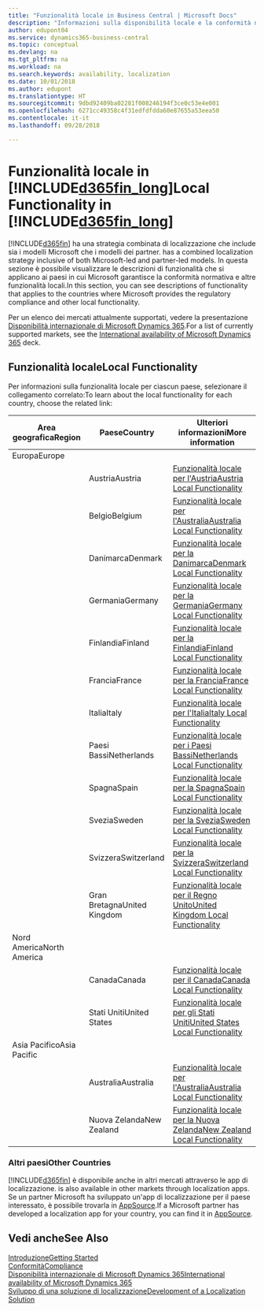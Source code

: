 ```yaml
---
title: "Funzionalità locale in Business Central | Microsoft Docs"
description: "Informazioni sulla disponibilità locale e la conformità normativa di Dynamics 365 Business Central."
author: edupont04
ms.service: dynamics365-business-central
ms.topic: conceptual
ms.devlang: na
ms.tgt_pltfrm: na
ms.workload: na
ms.search.keywords: availability, localization
ms.date: 10/01/2018
ms.author: edupont
ms.translationtype: HT
ms.sourcegitcommit: 9dbd92409ba02281f008246194f3ce0c53e4e001
ms.openlocfilehash: 6271cc49358c4f31edfdfdda60e87655a53eea50
ms.contentlocale: it-it
ms.lasthandoff: 09/28/2018

---
```

# <a name="local-functionality-in-included365finlongincludesd365finlongmdmd"></a><span data-ttu-id="35413-103">Funzionalità locale in [!INCLUDE[d365fin_long](includes/d365fin_long_md.md)]</span><span class="sxs-lookup"><span data-stu-id="35413-103">Local Functionality in [!INCLUDE[d365fin_long](includes/d365fin_long_md.md)]</span></span>
[!INCLUDE[d365fin](includes/d365fin_md.md)] <span data-ttu-id="35413-104">ha una strategia combinata di localizzazione che include sia i modelli Microsoft che i modelli dei partner.</span><span class="sxs-lookup"><span data-stu-id="35413-104"> has a combined localization strategy inclusive of both Microsoft-led and partner-led models.</span></span> <span data-ttu-id="35413-105">In questa sezione è possibile visualizzare le descrizioni di funzionalità che si applicano ai paesi in cui Microsoft garantisce la conformità normativa e altre funzionalità locali.</span><span class="sxs-lookup"><span data-stu-id="35413-105">In this section, you can see descriptions of functionality that applies to the countries where Microsoft provides the regulatory compliance and other local functionality.</span></span>  

<span data-ttu-id="35413-106">Per un elenco dei mercati attualmente supportati, vedere la presentazione [Disponibilità internazionale di Microsoft Dynamics 365](https://docs.microsoft.com/en-us/dynamics365/get-started/availability).</span><span class="sxs-lookup"><span data-stu-id="35413-106">For a list of currently supported markets, see the [International availability of Microsoft Dynamics 365](https://docs.microsoft.com/en-us/dynamics365/get-started/availability) deck.</span></span>  

## <a name="local-functionality"></a><span data-ttu-id="35413-107">Funzionalità locale</span><span class="sxs-lookup"><span data-stu-id="35413-107">Local Functionality</span></span>
<span data-ttu-id="35413-108">Per informazioni sulla funzionalità locale per ciascun paese, selezionare il collegamento correlato:</span><span class="sxs-lookup"><span data-stu-id="35413-108">To learn about the local functionality for each country, choose the related link:</span></span>

| <span data-ttu-id="35413-109">Area geografica</span><span class="sxs-lookup"><span data-stu-id="35413-109">Region</span></span> | <span data-ttu-id="35413-110">Paese</span><span class="sxs-lookup"><span data-stu-id="35413-110">Country</span></span> | <span data-ttu-id="35413-111">Ulteriori informazioni</span><span class="sxs-lookup"><span data-stu-id="35413-111">More information</span></span> |
| --- | --- |--- |
| <span data-ttu-id="35413-112">Europa</span><span class="sxs-lookup"><span data-stu-id="35413-112">Europe</span></span> |  | |
|        | <span data-ttu-id="35413-113">Austria</span><span class="sxs-lookup"><span data-stu-id="35413-113">Austria</span></span> | [<span data-ttu-id="35413-114">Funzionalità locale per l'Austria</span><span class="sxs-lookup"><span data-stu-id="35413-114">Austria Local Functionality</span></span>](localfunctionality/austria/austria-local-functionality.md) |
|        | <span data-ttu-id="35413-115">Belgio</span><span class="sxs-lookup"><span data-stu-id="35413-115">Belgium</span></span> |  [<span data-ttu-id="35413-116">Funzionalità locale per l'Australia</span><span class="sxs-lookup"><span data-stu-id="35413-116">Australia Local Functionality</span></span>](localfunctionality/belgium/belgium-local-functionality.md) |
|        | <span data-ttu-id="35413-117">Danimarca</span><span class="sxs-lookup"><span data-stu-id="35413-117">Denmark</span></span> | [<span data-ttu-id="35413-118">Funzionalità locale per la Danimarca</span><span class="sxs-lookup"><span data-stu-id="35413-118">Denmark Local Functionality</span></span>](localfunctionality/denmark/denmark-local-functionality.md) |
|        | <span data-ttu-id="35413-119">Germania</span><span class="sxs-lookup"><span data-stu-id="35413-119">Germany</span></span> | [<span data-ttu-id="35413-120">Funzionalità locale per la Germania</span><span class="sxs-lookup"><span data-stu-id="35413-120">Germany Local Functionality</span></span>](localfunctionality/germany/germany-local-functionality.md) |
|        | <span data-ttu-id="35413-121">Finlandia</span><span class="sxs-lookup"><span data-stu-id="35413-121">Finland</span></span> | [<span data-ttu-id="35413-122">Funzionalità locale per la Finlandia</span><span class="sxs-lookup"><span data-stu-id="35413-122">Finland Local Functionality</span></span>](localfunctionality/finland/finland-local-functionality.md) |
|        | <span data-ttu-id="35413-123">Francia</span><span class="sxs-lookup"><span data-stu-id="35413-123">France</span></span> | [<span data-ttu-id="35413-124">Funzionalità locale per la Francia</span><span class="sxs-lookup"><span data-stu-id="35413-124">France Local Functionality</span></span>](localfunctionality/france/france-local-functionality.md) |
|        | <span data-ttu-id="35413-125">Italia</span><span class="sxs-lookup"><span data-stu-id="35413-125">Italy</span></span> | [<span data-ttu-id="35413-126">Funzionalità locale per l'Italia</span><span class="sxs-lookup"><span data-stu-id="35413-126">Italy Local Functionality</span></span>](localfunctionality/italy/italy-local-functionality.md) |
|        | <span data-ttu-id="35413-127">Paesi Bassi</span><span class="sxs-lookup"><span data-stu-id="35413-127">Netherlands</span></span> | [<span data-ttu-id="35413-128">Funzionalità locale per i Paesi Bassi</span><span class="sxs-lookup"><span data-stu-id="35413-128">Netherlands Local Functionality</span></span>](localfunctionality/netherlands/netherlands-local-functionality.md) |
|        | <span data-ttu-id="35413-129">Spagna</span><span class="sxs-lookup"><span data-stu-id="35413-129">Spain</span></span> | [<span data-ttu-id="35413-130">Funzionalità locale per la Spagna</span><span class="sxs-lookup"><span data-stu-id="35413-130">Spain Local Functionality</span></span>](localfunctionality/spain/spain-local-functionality.md) |
|        | <span data-ttu-id="35413-131">Svezia</span><span class="sxs-lookup"><span data-stu-id="35413-131">Sweden</span></span> | [<span data-ttu-id="35413-132">Funzionalità locale per la Svezia</span><span class="sxs-lookup"><span data-stu-id="35413-132">Sweden Local Functionality</span></span>](localfunctionality/sweden/sweden-local-functionality.md) |
|        | <span data-ttu-id="35413-133">Svizzera</span><span class="sxs-lookup"><span data-stu-id="35413-133">Switzerland</span></span> | [<span data-ttu-id="35413-134">Funzionalità locale per la Svizzera</span><span class="sxs-lookup"><span data-stu-id="35413-134">Switzerland Local Functionality</span></span>](localfunctionality/switzerland/switzerland-local-functionality.md) |
|        | <span data-ttu-id="35413-135">Gran Bretagna</span><span class="sxs-lookup"><span data-stu-id="35413-135">United Kingdom</span></span> | [<span data-ttu-id="35413-136">Funzionalità locale per il Regno Unito</span><span class="sxs-lookup"><span data-stu-id="35413-136">United Kingdom Local Functionality</span></span>](localfunctionality/unitedkingdom/united-kingdom-local-functionality.md) |
| <span data-ttu-id="35413-137">Nord America</span><span class="sxs-lookup"><span data-stu-id="35413-137">North America</span></span> |       |  |
|               | <span data-ttu-id="35413-138">Canada</span><span class="sxs-lookup"><span data-stu-id="35413-138">Canada</span></span>|[<span data-ttu-id="35413-139">Funzionalità locale per il Canada</span><span class="sxs-lookup"><span data-stu-id="35413-139">Canada Local Functionality</span></span>](localfunctionality/canada/canada-local-functionality.md) |
|               | <span data-ttu-id="35413-140">Stati Uniti</span><span class="sxs-lookup"><span data-stu-id="35413-140">United States</span></span>|[<span data-ttu-id="35413-141">Funzionalità locale per gli Stati Uniti</span><span class="sxs-lookup"><span data-stu-id="35413-141">United States Local Functionality</span></span>](localfunctionality/unitedstates/united-states-local-functionality.md) |
| <span data-ttu-id="35413-142">Asia Pacifico</span><span class="sxs-lookup"><span data-stu-id="35413-142">Asia Pacific</span></span> |       |  |
|        | <span data-ttu-id="35413-143">Australia</span><span class="sxs-lookup"><span data-stu-id="35413-143">Australia</span></span> | [<span data-ttu-id="35413-144">Funzionalità locale per l'Australia</span><span class="sxs-lookup"><span data-stu-id="35413-144">Australia Local Functionality</span></span>](localfunctionality/australia/australia-local-functionality.md) |
|        | <span data-ttu-id="35413-145">Nuova Zelanda</span><span class="sxs-lookup"><span data-stu-id="35413-145">New Zealand</span></span> | [<span data-ttu-id="35413-146">Funzionalità locale per la Nuova Zelanda</span><span class="sxs-lookup"><span data-stu-id="35413-146">New Zealand Local Functionality</span></span>](localfunctionality/newzealand/new-zealand-local-functionality.md) |

### <a name="other-countries"></a><span data-ttu-id="35413-147">Altri paesi</span><span class="sxs-lookup"><span data-stu-id="35413-147">Other Countries</span></span>
[!INCLUDE[d365fin](includes/d365fin_md.md)] <span data-ttu-id="35413-148">è disponibile anche in altri mercati attraverso le app di localizzazione.</span><span class="sxs-lookup"><span data-stu-id="35413-148"> is also available in other markets through localization apps.</span></span> <span data-ttu-id="35413-149">Se un partner Microsoft ha sviluppato un'app di localizzazione per il paese interessato, è possibile trovarla in [AppSource](https://appsource.microsoft.com/en-us/product/dynamics-365-business-central/).</span><span class="sxs-lookup"><span data-stu-id="35413-149">If a Microsoft partner has developed a localization app for your country, you can find it in [AppSource](https://appsource.microsoft.com/en-us/product/dynamics-365-business-central/).</span></span>

## <a name="see-also"></a><span data-ttu-id="35413-150">Vedi anche</span><span class="sxs-lookup"><span data-stu-id="35413-150">See Also</span></span>
[<span data-ttu-id="35413-151">Introduzione</span><span class="sxs-lookup"><span data-stu-id="35413-151">Getting Started</span></span>](product-get-started.md)  
[<span data-ttu-id="35413-152">Conformità</span><span class="sxs-lookup"><span data-stu-id="35413-152">Compliance</span></span>](compliance/compliance-overview.md)  
[<span data-ttu-id="35413-153">Disponibilità internazionale di Microsoft Dynamics 365</span><span class="sxs-lookup"><span data-stu-id="35413-153">International availability of Microsoft Dynamics 365</span></span>](https://docs.microsoft.com/en-us/dynamics365/get-started/availability)  
[<span data-ttu-id="35413-154">Sviluppo di una soluzione di localizzazione</span><span class="sxs-lookup"><span data-stu-id="35413-154">Development of a Localization Solution</span></span>](/dynamics365/business-central/dev-itpro/developer/readiness/readiness-develop-localization)  

